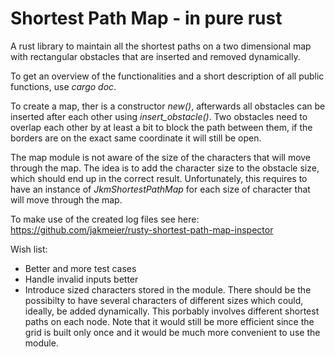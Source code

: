 # Shortest Path Map - in pure rust
A rust library to maintain all the shortest paths on a two dimensional map with rectangular obstacles that are inserted and removed dynamically.

To get an overview of the functionalities and a short description of all public functions, use *cargo doc*.

To create a map, ther is a constructor *new()*, afterwards all obstacles can be inserted after each other using *insert_obstacle()*. Two obstacles need to overlap each other by at least a bit to block the path between them, if the borders are on the exact same coordinate it will still be open. 

The map module is not aware of the size of the characters that will move through the map. The idea is to add the character size to the obstacle size, which should end up in the correct result. Unfortunately, this requires to have an instance of *JkmShortestPathMap* for each size of character that will move through the map. 

To make use of the created log files see here: https://github.com/jakmeier/rusty-shortest-path-map-inspector

Wish list:
 - Better and more test cases
 - Handle invalid inputs better
 - Introduce sized characters stored in the module. There should be the possibilty to have several characters of different sizes which could, ideally, be added dynamically. This porbably involves different shortest paths on each node. Note that it would still be more efficient since the grid is built only once and it would be much more convenient to use the module.
